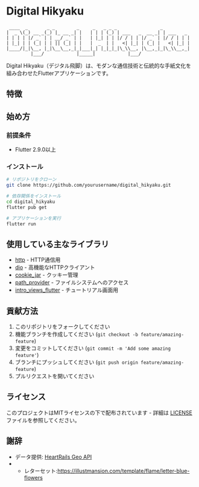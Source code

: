 # Digital Hikyaku

~~~ 
 ____  _       _ _        _     _   _ _ _                _          
|  _ \(_) __ _(_) |_ __ _| |   | | | (_) | ___   _  __ _| | ___   _ 
| | | | |/ _` | | __/ _` | |   | |_| | | |/ / | | |/ _` | |/ / | | |
| |_| | | (_| | | || (_| | |   |  _  | |   <| |_| | (_| |   <| |_| |
|____/|_|\__, |_|\__\__,_|_|___|_| |_|_|_|\_\\__, |\__,_|_|\_\\__,_|
         |___/            |_____|            |___/                   
~~~

Digital Hikyaku（デジタル飛脚）は、モダンな通信技術と伝統的な手紙文化を組み合わせたFlutterアプリケーションです。

## 特徴


## 始め方

### 前提条件

- Flutter 2.9.0以上

### インストール

```bash
# リポジトリをクローン
git clone https://github.com/yourusername/digital_hikyaku.git

# 依存関係をインストール
cd digital_hikyaku
flutter pub get

# アプリケーションを実行
flutter run
```

## 使用している主なライブラリ

- [http](https://pub.dev/packages/http) - HTTP通信用
- [dio](https://pub.dev/packages/dio) - 高機能なHTTPクライアント
- [cookie_jar](https://pub.dev/packages/cookie_jar) - クッキー管理
- [path_provider](https://pub.dev/packages/path_provider) - ファイルシステムへのアクセス
- [intro_views_flutter](https://pub.dev/packages/intro_views_flutter) - チュートリアル画面用

## 貢献方法

1. このリポジトリをフォークしてください
2. 機能ブランチを作成してください (`git checkout -b feature/amazing-feature`)
3. 変更をコミットしてください (`git commit -m 'Add some amazing feature'`)
4. ブランチにプッシュしてください (`git push origin feature/amazing-feature`)
5. プルリクエストを開いてください

## ライセンス

このプロジェクトはMITライセンスの下で配布されています - 詳細は [LICENSE](LICENSE) ファイルを参照してください。

## 謝辞

- データ提供: [HeartRails Geo API](https://geoapi.heartrails.com/)
-  - レターセット:https://illustmansion.com/template/flame/letter-blue-flowers
